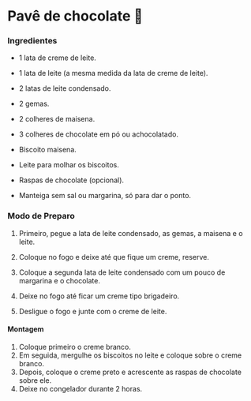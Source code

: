 # Pavê de chocolate :chocolate_bar:

### Ingredientes

- 1 lata de creme de leite.

- 1 lata de leite (a mesma medida da lata de creme de leite).

- 2 latas de leite condensado.

- 2 gemas.

- 2 colheres de maisena.

- 3 colheres de chocolate em pó ou achocolatado.

- Biscoito maisena.

- Leite para molhar os biscoitos.

- Raspas de chocolate (opcional).

- Manteiga sem sal ou margarina, só para dar o ponto.

### Modo de Preparo

1. Primeiro, pegue a lata de leite condensado, as gemas, a maisena e o leite.

2. Coloque no fogo e deixe até que fique um creme, reserve.

3. Coloque a segunda lata de leite condensado com um pouco de margarina e o chocolate.

4. Deixe no fogo até ficar um creme tipo brigadeiro.

5. Desligue o fogo e junte com o creme de leite.

#### Montagem

1. Coloque primeiro o creme branco.
2. Em seguida, mergulhe os biscoitos no leite e coloque sobre o creme branco.
3. Depois, coloque o creme preto e acrescente as raspas de chocolate sobre ele.
4. Deixe no congelador durante 2 horas.



  